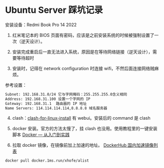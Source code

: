 # Ubuntu Server 踩坑记录

安装设备：Redmi Book Pro 14 2022

1. 红米笔记本的 BIOS 页面有密码，应该是之前安装系统的时候被强制设置了一次（逆天设计）。

2. 安装完成重启后一直无法进入系统，原因是在等待网络链接（逆天设计），需要等待超时

3. 安装时，记得在 network configuration 时连接 wifi，不然后面连接网络贼麻烦。

参考设置：

```txt
Subnet: 192.168.31.0/24 它与字网掩码：255.255.255.0含义相同
Address: 192.168.31.100 设置一个字网的 IP
Gateway: 192.168.31.1  路由器的 IP 地址
Name Servers: 114.114.114.114,8.8.8.8 域名服务器
```

4. clash：[clash-for-linux-install](https://github.com/nelvko/clash-for-linux-install?tab=readme-ov-file) 有 webui。安装后的 command 是 clash

5. docker 安装。官方的方法太慢了，挂 clash 也没用。使用教程里的一键安装脚本 [Docker — 从入门到实践](https://yeasy.gitbook.io/docker_practice/install/ubuntu)

6. 拉取 docker 镜像，在镜像前加上加速的地址。 [DockerHub 国内加速镜像列表](https://github.com/dongyubin/DockerHub)

```sh
docker pull docker.1ms.run/xhofe/alist
```
